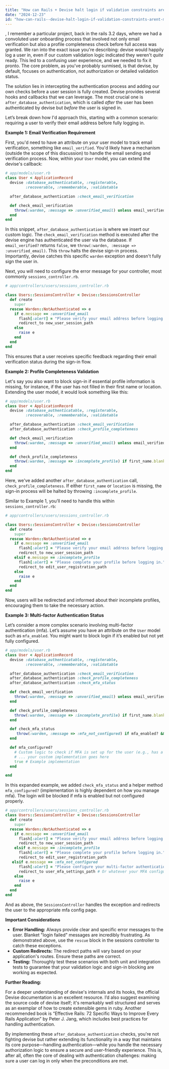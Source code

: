 ```yaml
---
title: "How can Rails + Devise halt login if validation constraints aren't met?"
date: "2024-12-23"
id: "how-can-rails--devise-halt-login-if-validation-constraints-arent-met"
---
```


,  I remember a particular project, back in the rails 3.2 days, where we had a convoluted user onboarding process that involved not only email verification but also a profile completeness check before full access was granted. We ran into the exact issue you're describing: devise would happily log a user in, even if our custom validation logic indicated they weren't *quite* ready. This led to a confusing user experience, and we needed to fix it pronto. The core problem, as you've probably surmised, is that devise, by default, focuses on authentication, not authorization or detailed validation status.

The solution lies in intercepting the authentication process and adding our own checks before a user session is fully created. Devise provides several hooks and callbacks that we can leverage. The most crucial one is `after_database_authentication`, which is called *after* the user has been authenticated by devise but *before* the user is signed in.

Let’s break down how I'd approach this, starting with a common scenario: requiring a user to verify their email address before fully logging in.

**Example 1: Email Verification Requirement**

First, you'd need to have an attribute on your user model to track email verification, something like `email_verified`. You'd likely have a mechanism (outside the scope of this discussion) to handle the email sending and verification process. Now, within your `User` model, you can extend the devise's callback:

```ruby
# app/models/user.rb
class User < ApplicationRecord
  devise :database_authenticatable, :registerable,
         :recoverable, :rememberable, :validatable

  after_database_authentication :check_email_verification

  def check_email_verification
    throw(:warden, :message => :unverified_email) unless email_verified?
  end
end
```

In this snippet, `after_database_authentication` is where we insert our custom logic. The `check_email_verification` method is executed after the devise engine has authenticated the user via the database. If `email_verified?` returns `false`, we `throw(:warden, :message => :unverified_email)`. This `throw` halts the devise sign-in process. Importantly, devise catches this specific `warden` exception and doesn't fully sign the user in.

Next, you will need to configure the error message for your controller, most commonly `sessions_controller.rb`.

```ruby
# app/controllers/users/sessions_controller.rb

class Users::SessionsController < Devise::SessionsController
  def create
    super
  rescue Warden::NotAuthenticated => e
    if e.message == :unverified_email
      flash[:alert] = "Please verify your email address before logging in."
      redirect_to new_user_session_path
    else
      raise e
    end
  end
end
```

This ensures that a user receives specific feedback regarding their email verification status during the sign-in flow.

**Example 2: Profile Completeness Validation**

Let's say you also want to block sign-in if essential profile information is missing, for instance, if the user has not filled in their first name or location. Extending the user model, it would look something like this:

```ruby
# app/models/user.rb
class User < ApplicationRecord
  devise :database_authenticatable, :registerable,
         :recoverable, :rememberable, :validatable

  after_database_authentication :check_email_verification
  after_database_authentication :check_profile_completeness

  def check_email_verification
    throw(:warden, :message => :unverified_email) unless email_verified?
  end

  def check_profile_completeness
    throw(:warden, :message => :incomplete_profile) if first_name.blank? || location.blank?
  end
end
```

Here, we've added another `after_database_authentication` call, `check_profile_completeness`. If either `first_name` or `location` is missing, the sign-in process will be halted by throwing `:incomplete_profile`.

Similar to Example 1, you’ll need to handle this within `sessions_controller.rb`:

```ruby
# app/controllers/users/sessions_controller.rb

class Users::SessionsController < Devise::SessionsController
  def create
    super
  rescue Warden::NotAuthenticated => e
    if e.message == :unverified_email
      flash[:alert] = "Please verify your email address before logging in."
      redirect_to new_user_session_path
    elsif e.message == :incomplete_profile
      flash[:alert] = "Please complete your profile before logging in."
      redirect_to edit_user_registration_path
    else
      raise e
    end
  end
end
```

Now, users will be redirected and informed about their incomplete profiles, encouraging them to take the necessary action.

**Example 3: Multi-factor Authentication Status**

Let’s consider a more complex scenario involving multi-factor authentication (mfa). Let’s assume you have an attribute on the `User` model such as `mfa_enabled`. You might want to block login if it’s enabled but not yet fully configured.

```ruby
# app/models/user.rb
class User < ApplicationRecord
  devise :database_authenticatable, :registerable,
         :recoverable, :rememberable, :validatable

  after_database_authentication :check_email_verification
  after_database_authentication :check_profile_completeness
  after_database_authentication :check_mfa_status

  def check_email_verification
    throw(:warden, :message => :unverified_email) unless email_verified?
  end

  def check_profile_completeness
    throw(:warden, :message => :incomplete_profile) if first_name.blank? || location.blank?
  end

  def check_mfa_status
     throw(:warden, :message => :mfa_not_configured) if mfa_enabled? && !mfa_configured?
  end

  def mfa_configured?
    # Custom logic to check if MFA is set up for the user (e.g., has a valid backup code or authenticator app configured)
    # ... your custom implementation goes here
    true # Example implementation
  end

end
```

In this expanded example, we added `check_mfa_status` and a helper method `mfa_configured?` (implementation is highly dependent on how you manage mfa). The login will be blocked if mfa is enabled but not configured properly.

```ruby
# app/controllers/users/sessions_controller.rb
class Users::SessionsController < Devise::SessionsController
  def create
    super
  rescue Warden::NotAuthenticated => e
    if e.message == :unverified_email
      flash[:alert] = "Please verify your email address before logging in."
      redirect_to new_user_session_path
    elsif e.message == :incomplete_profile
      flash[:alert] = "Please complete your profile before logging in."
      redirect_to edit_user_registration_path
   elsif e.message == :mfa_not_configured
      flash[:alert] = "Please configure your multi-factor authentication settings."
      redirect_to user_mfa_settings_path # Or whatever your MFA configuration page is
    else
      raise e
    end
  end
end

```
And as above, the `SessionsController` handles the exception and redirects the user to the appropriate mfa config page.

**Important Considerations**

*   **Error Handling:** Always provide clear and specific error messages to the user. Blanket "login failed" messages are incredibly frustrating. As demonstrated above, use the `rescue` block in the sessions controller to catch these exceptions.
*   **Custom Redirects:** The redirect paths will vary based on your application's routes. Ensure these paths are correct.
*   **Testing:** Thoroughly test these scenarios with both unit and integration tests to guarantee that your validation logic and sign-in blocking are working as expected.

**Further Reading:**

For a deeper understanding of devise's internals and its hooks, the official Devise documentation is an excellent resource. I’d also suggest examining the source code of devise itself; it's remarkably well structured and serves as an exemplar of how to create extensible gems in ruby. Another recommended book is “Effective Rails: 72 Specific Ways to Improve Every Rails Application” by Peter J. Jang, which includes best practices for handling authentication.

By implementing these `after_database_authentication` checks, you're not fighting devise but rather extending its functionality in a way that maintains its core purpose—handling authentication—while you handle the necessary authorization logic to ensure a secure and user-friendly experience. This is, after all, often the core of dealing with authentication challenges: making sure a user can log in only when the preconditions are met.
